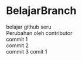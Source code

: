 # BelajarBranch
belajar github seru <br>
Perubahan oleh contributor<br>
commit 1 <br>
commit 2 <br>
commit 3
comit 1

